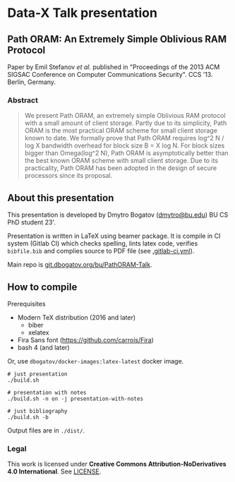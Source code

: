 # Data-X Talk presentation

## Path ORAM: An Extremely Simple Oblivious RAM Protocol

Paper by Emil Stefanov *et al.* published in "Proceedings of the 2013 ACM SIGSAC Conference on Computer Communications Security". CCS ’13. Berlin, Germany.

### Abstract

> We present Path ORAM, an extremely simple Oblivious RAM protocol with a small amount of client storage. 
> Partly due to its simplicity, Path ORAM is the most practical ORAM scheme for small client storage known to date. 
> We formally prove that Path ORAM requires log^2 N / log X bandwidth overhead for block size B = X log N. 
> For block sizes bigger than Omega(log^2 N), Path ORAM is asymptotically better than the best known ORAM scheme with small client storage. 
> Due to its practicality, Path ORAM has been adopted in the design of secure processors since its proposal.

## About this presentation

This presentation is developed by Dmytro Bogatov (dmytro@bu.edu) BU CS PhD student 23'.

Presentation is written in LaTeX using beamer package.
It is compile in CI system (Gitlab CI) which checks spelling, lints latex code, verifies `bibfile.bib` and complies source to PDF file (see [.gitlab-ci.yml](.gitlab-ci.yml)).

Main repo is [git.dbogatov.org/bu/PathORAM-Talk](https://git.dbogatov.org/bu/PathORAM-Talk).

## How to compile

Prerequisites
* Modern TeX distribution (2016 and later)
	* biber
	* xelatex
* Fira Sans font (https://github.com/carrois/Fira)
* bash 4 (and later)

Or, use `dbogatov/docker-images:latex-latest` docker image.

	# just presentation
	./build.sh

	# presentation with notes
	./build.sh -n on -j presentation-with-notes

	# just bibliography
	./build.sh -b

Output files are in `./dist/`.

### Legal

This work is licensed under **Creative Commons Attribution-NoDerivatives 4.0 International**.
See [LICENSE](LICENSE).
